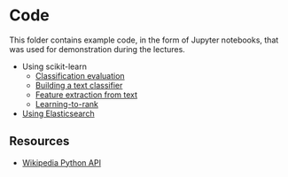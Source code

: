 # Code

This folder contains example code, in the form of Jupyter notebooks, that was used for demonstration during the lectures.

  * Using scikit-learn
    - [Classification evaluation](classification_evaluation.ipynb)
    - [Building a text classifier](text_classification.ipynb)
    - [Feature extraction from text](text_feature_extraction.ipynb)
    - [Learning-to-rank](LTR.ipynb)
  * [Using Elasticsearch](elasticsearch/)

## Resources

  * [Wikipedia Python API](https://pypi.org/project/Wikipedia-API/)
  
